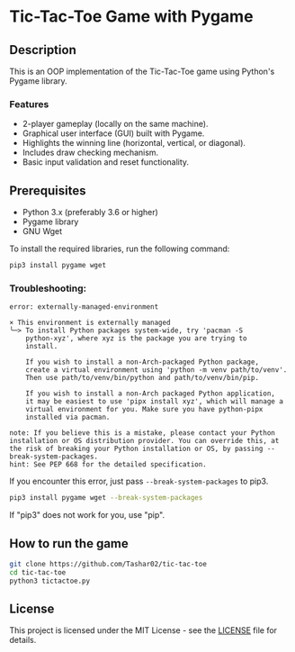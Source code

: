 # Tic-Tac-Toe Game with Pygame

## Description

This is an OOP implementation of the Tic-Tac-Toe game using Python's Pygame library.

### Features
- 2-player gameplay (locally on the same machine).
- Graphical user interface (GUI) built with Pygame.
- Highlights the winning line (horizontal, vertical, or diagonal).
- Includes draw checking mechanism.
- Basic input validation and reset functionality.

## Prerequisites

- Python 3.x (preferably 3.6 or higher)
- Pygame library
- GNU Wget

To install the required libraries, run the following command:

```bash
pip3 install pygame wget
```

### Troubleshooting:

```
error: externally-managed-environment

× This environment is externally managed
╰─> To install Python packages system-wide, try 'pacman -S
    python-xyz', where xyz is the package you are trying to
    install.
    
    If you wish to install a non-Arch-packaged Python package,
    create a virtual environment using 'python -m venv path/to/venv'.
    Then use path/to/venv/bin/python and path/to/venv/bin/pip.
    
    If you wish to install a non-Arch packaged Python application,
    it may be easiest to use 'pipx install xyz', which will manage a
    virtual environment for you. Make sure you have python-pipx
    installed via pacman.

note: If you believe this is a mistake, please contact your Python installation or OS distribution provider. You can override this, at the risk of breaking your Python installation or OS, by passing --break-system-packages.
hint: See PEP 668 for the detailed specification.
```

If you encounter this error, just pass `--break-system-packages` to pip3.
```bash
pip3 install pygame wget --break-system-packages
```

If "pip3" does not work for you, use "pip".

## How to run the game

```bash
git clone https://github.com/Tashar02/tic-tac-toe
cd tic-tac-toe
python3 tictactoe.py
```

## License

This project is licensed under the MIT License - see the [LICENSE](LICENSE) file for details.
